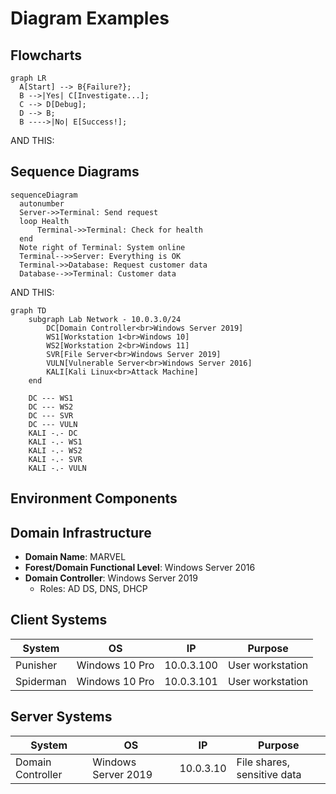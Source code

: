 # Diagram Examples

## Flowcharts

```mermaid
graph LR
  A[Start] --> B{Failure?};
  B -->|Yes| C[Investigate...];
  C --> D[Debug];
  D --> B;
  B ---->|No| E[Success!];
```

AND THIS:

## Sequence Diagrams

```mermaid
sequenceDiagram
  autonumber
  Server->>Terminal: Send request
  loop Health
      Terminal->>Terminal: Check for health
  end
  Note right of Terminal: System online
  Terminal-->>Server: Everything is OK
  Terminal->>Database: Request customer data
  Database-->>Terminal: Customer data
```

AND THIS:

```mermaid
graph TD
    subgraph Lab Network - 10.0.3.0/24
        DC[Domain Controller<br>Windows Server 2019]
        WS1[Workstation 1<br>Windows 10]
        WS2[Workstation 2<br>Windows 11]
        SVR[File Server<br>Windows Server 2019]
        VULN[Vulnerable Server<br>Windows Server 2016]
        KALI[Kali Linux<br>Attack Machine]
    end
    
    DC --- WS1
    DC --- WS2
    DC --- SVR
    DC --- VULN
    KALI -.- DC
    KALI -.- WS1
    KALI -.- WS2
    KALI -.- SVR
    KALI -.- VULN
```

## Environment Components

## Domain Infrastructure

- **Domain Name**: MARVEL
- **Forest/Domain Functional Level**: Windows Server 2016
- **Domain Controller**: Windows Server 2019
  - Roles: AD DS, DNS, DHCP

## Client Systems

| System    | OS             | IP         | Purpose          |
| --------- | -------------- | ---------- | ---------------- |
| Punisher  | Windows 10 Pro | 10.0.3.100 | User workstation |
| Spiderman | Windows 10 Pro | 10.0.3.101 | User workstation |

## Server Systems

| System            | OS                  | IP        | Purpose                     |
| ----------------- | ------------------- | --------- | --------------------------- |
| Domain Controller | Windows Server 2019 | 10.0.3.10 | File shares, sensitive data |
